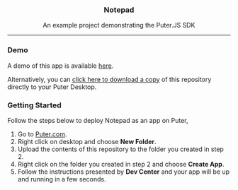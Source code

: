 <h3 align="center">Notepad</h3>
<p align="center">An example project demonstrating the Puter.JS SDK</p>
<hr>

### Demo

A demo of this app is available <a href="https://puter.com/app/notepad-example" target="_blank">here</a>.

Alternatively, you can <a href="https://puter.com/?name=notepad-example&is_dir=1&download=https%3A%2F%2Fapi.puter.com%2Ffile%3Fuid%3Ddb37c51f-014a-4c57-b954-243d26eefac6%26expires%3D10001673410895%26signature%3Dea4eeccb70917c64dd1579883670b5d95154db225926b030a677f99274a854cb" target="_blank">click here to download a copy</a> of this repository directly to your Puter Desktop.

### Getting Started
Follow the steps below to deploy Notepad as an app on Puter,

1) Go to <a href="https://puter.com" target="_blank">Puter.com</a>.
2) Right click on desktop and choose **New Folder**.
3) Upload the contents of this repository to the folder you created in step 2.
4) Right click on the folder you created in step 2 and choose **Create App**.
5) Follow the instructions presented by **Dev Center** and your app will be up and running in a few seconds.

